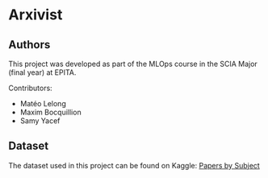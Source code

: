 # Arxivist
## Authors

This project was developed as part of the MLOps course in the SCIA Major (final year) at EPITA.

Contributors:

- Matéo Lelong
- Maxim Bocquillion
- Samy Yacef

## Dataset

The dataset used in this project can be found on Kaggle: [Papers by Subject](https://www.kaggle.com/datasets/arplusman/papers-by-subject?resource=download)

